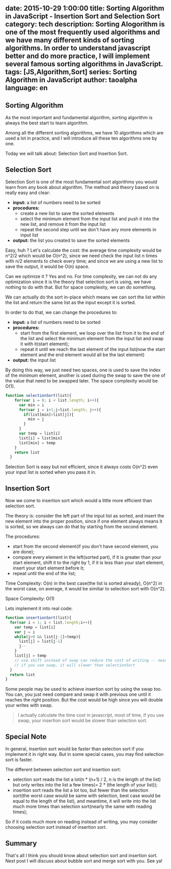date: 2015-10-29 1:00:00
title: Sorting Algorithm in JavaScript - Insertion Sort and Selection Sort
category: tech 
description: Sorting Alogorithm is one of the most frequently used algorithms and we have many different kinds of sorting algorithms. In order to understand javascript better and do more practice, I will implement several famous sorting algorithms in JavaScript.
tags: [JS,Algorithm,Sort] 
series: Sorting Algorithm in JavaScript
author: taoalpha
language: en
---

## Sorting Algorithm

As the most important and fundamental algorithm, sorting algorithm is always the best start to learn algorithm.

Among all the different sorting algorithms, we have 10 algorithms which are used a lot in practice, and I will introduce all these ten algorithms one by one. 

Today we will talk about: Selection Sort and Insertion Sort.

## Selection Sort

Selection Sort is one of the most fundamental sort algorithms you would learn from any book about algorithm. The method and theory based on is really easy and clear:

- **input:** a list of numbers need to be sorted
- **procedures:**
  - create a new list to save the sorted elements
  - select the minimum element from the input list and push it into the new list, and remove it from the input list
  - repeat the second step until we don't have any more elements in input list
- **output:** the list you created to save the sorted elements

Easy, huh ? Let's calculate the cost: the average time complexity would be n^2/2 which would be O(n^2), since we need check the input list n times with n/2 elements to check every time; and since we are using a new list to save the output, it would be O(n) space.

Can we optimize it ? Yes and no. For time complexity, we can not do any optimization since it is the theory that selection sort is using, we have nothing to do with that. But for space complexity, we can do something.

We can actually do the sort in-place which means we can sort the list within the list and return the same list as the input except it is sorted.

In order to do that, we can change the procedures to:

- **input:** a list of numbers need to be sorted
- **procedures:**
  - start from the first element, we loop over the list from it to the end of the list and select the minimum element from the input list and swap it with it(start element);
  - repeat it until we reach the last element of the input list(now the start element and the end element would all be the last element)
- **output:** the input list 

By doing this way, we just need two spaces, one is used to save the index of the minimum element, another is used during the swap to save the one of the value that need to be swapped later. The space complexity would be O(1).

``` javascript
function selectionSort(list){
    for(var i = 0; i < list.length; i++){
      var min = i
      for(var j = i+1;j<list.length; j++){
        if(list[min]>list[j]){
          min = j
        }
      }
      var temp = list[i]
      list[i] = list[min]
      list[min] = temp
    }
    return list
  }
```

Selection Sort is easy but not efficient, since it always costs O(n^2) even your input list is sorted when you pass it in.

## Insertion Sort

Now we come to insertion sort which would a little more efficient than selection sort.

The theory is: consider the left part of the input list as sorted, and insert the new element into the proper position, since if one element always means it is sorted, so we always can do that by starting from the second element.

The procedures:

- start from the second element(if you don't have second element, you are done);
- compare every element in the left(sorted part), if it is greater than your start element, shift it to the right by 1, if it is less than your start element, insert your start element before it;
- repeat until the end of the list;

Time Complexity: O(n) in the best case(the list is sorted already), O(n^2) in the worst case, on average, it would be similiar to selection sort with O(n^2).

Space Complexity: O(1)

Lets implement it into real code:

``` javascript
function insertionSort(list){
  for(var i = 1; i < list.length;i++){
    var temp = list[i]
    var j = i
    while(j>0 && list[j-1]>temp){
      list[j] = list[j-1]
      j--
    }
    list[j] = temp
    // use shift instead of swap can reduce the cost of writing -- nearly 50%
    // if you use swap, it will slower than selectionSort
  }
  return list
}
```

Some people may be used to achieve insertion sort by using the swap too. You can, you just need compare and swap it with previous one until it reaches the right position. But the cost would be high since you will double your writes with swap.

> I actually calculate the time cost in javascript, most of time, if you use swap, your insertion sort would be slower than selection sort.


## Special Note

In general, insertion sort would be faster than selection sort if you implement it in right way. But in some special cases, you may find selection sort is faster.

The different between selection sort and insertion sort:

- selection sort reads the list a lot(n * (n+1) / 2, n is the length of the list) but only writes into the list a few times(= 2 * (the length of your list));
- insertion sort reads the list a lot too, but fewer than the selection sort(the worst case would be same with selection, best case would be equal to the length of the list), and meantime, it will write into the list much more times than selection sort(nearly the same with reading times);

So if it costs much more on reading instead of writing, you may consider choosing selection sort instead of insertion sort.


## Summary

That's all I think you should know about selection sort and insertion sort. Next post I will discuss about bubble sort and merge sort with you. See ya!
